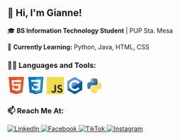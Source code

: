 ## 👋 Hi, I'm Gianne!

🎓 **BS Information Technology Student** | PUP Sta. Mesa

🌱 **Currently Learning:** Python, Java, HTML, CSS


### 🧑‍💻 Languages and Tools:
<p align="left">
    <img src="https://raw.githubusercontent.com/devicons/devicon/master/icons/html5/html5-original.svg" alt="HTML5" width="40" height="40"/>
    <img src="https://raw.githubusercontent.com/devicons/devicon/master/icons/css3/css3-original.svg" alt="CSS3" width="40" height="40"/>
    <img src="https://raw.githubusercontent.com/devicons/devicon/master/icons/javascript/javascript-original.svg" alt="JavaScript" width="40" height="40"/>
    <img src="https://raw.githubusercontent.com/devicons/devicon/master/icons/c/c-original.svg" alt="C" width="40" height="40"/>
    <img src="https://raw.githubusercontent.com/devicons/devicon/master/icons/python/python-original.svg" alt="Python" width="40" height="40"/>
</p>


### 📫 Reach Me At:
<p align="left">
  <a href="https://www.linkedin.com/in/gianne-dasco/" target="_blank">
    <img src="https://cdn.jsdelivr.net/gh/devicons/devicon/icons/linkedin/linkedin-original.svg" alt="LinkedIn" width="40" height="40"/>
  </a>
  <a href="https://www.facebook.com/GigiDasco20" target="_blank">
    <img src="https://upload.wikimedia.org/wikipedia/commons/1/1b/Facebook_icon.svg" alt="Facebook" width="40" height="40"/>
  </a>
  <a href="https://www.tiktok.com/@crizzleeeedsc?_t=ZS-8ts4hnZvVpf&_r=1" target="_blank">
    <img src="https://upload.wikimedia.org/wikipedia/en/a/a9/TikTok_logo.svg" alt="TikTok" width="40" height="40"/>
  </a>
  <a href="https://www.instagram.com/crizzledsc?igsh=aXl6OWxycGttOGQy" target="_blank">
    <img src="https://upload.wikimedia.org/wikipedia/commons/a/a5/Instagram_icon.png" alt="Instagram" width="40" height="40"/>
  </a>
</p>


